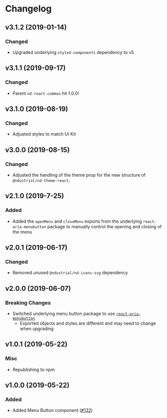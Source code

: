 # Changelog

## v3.1.2 (2019-01-14)

### Changed

- Upgraded underlying `styled-components` dependency to v5

## v3.1.1 (2019-09-17)

### Changed

- Parent `nd-react-common` hit 1.0.0!

## v3.1.0 (2019-08-19)

### Changed

- Adjusted styles to match UI Kit

## v3.0.0 (2019-08-15)

### Changed

- Adjusted the handling of the theme prop for the new structure of `@ndustrial/nd-theme-react`;

## v2.1.0 (2019-7-25)

### Added

- Added the `openMenu` and `closeMenu` exports from the underlying `react-aria-menubutton` package to manually control the opening and closing of the menu

## v2.0.1 (2019-06-17)

### Changed

- Removed unused `@ndustrial/nd-icons-svg` dependency

## v2.0.0 (2019-06-07)

### Breaking Changes

- Switched underlying menu button package to use [`react-aria-menubutton`](https://github.com/davidtheclark/react-aria-menubutton)
  - Exported objects and styles are different and may need to change when upgrading

## v1.0.1 (2019-05-22)

### Misc

- Republishing to npm

## v1.0.0 (2019-05-22)

### Added

- Added Menu Button component ([#132](https://github.com/ndustrialio/nd-react-common/pull/132))
